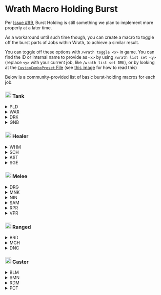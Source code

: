 # Wrath Macro Holding Burst

Per [Issue #99](https://github.com/PunishXIV/WrathCombo/issues/99), Burst Holding is still something we plan to implement more properly at a later time.

As a workaround until such time though, you can create a macro to toggle off the burst parts of Jobs within Wrath, to achieve a similar result.

You can toggle off these options with `/wrath toggle <x>` in game.
You can find the ID or internal name to provide as `<x>` by using `/wrath list set <y>` (replace `<y>` with your current job, like `/wrath list set DRK`), or by looking at the [`CustomComboPreset` File](https://github.com/PunishXIV/WrathCombo/blob/main/WrathCombo/Combos/CustomComboPreset.cs) (see [this image](https://i.imgur.com/LsJ06DW.png) for how to read this)

Below is a community-provided list of basic burst-holding macros for each job.

### <img src="https://ffxiv.gamerescape.com/w/images/6/6b/Tank_Icon_1.png" width="20px" height="20px" /> Tank
<details>
<summary>PLD</summary>

```
/wrath toggle 11003
/wrath toggle 11016
/wrath toggle 11010
/wrath toggle 11019
```

</details>
<details>
<summary>WAR</summary>

```
/wrath toggle 18003
/wrath toggle 18019
/wrath toggle 18007
/wrath toggle 18018
```

</details>
<details>
<summary>DRK</summary>

```
/wrath toggle 5015
/wrath toggle 5054
/wrath toggle 5016
/wrath toggle 5055
/wrath toggle 5018
/wrath toggle 5057
```

</details>
<details>
<summary>GNB</summary>

```
/wrath toggle 7008
/wrath toggle 7201
/wrath toggle 7011
/wrath toggle 7204
```

</details>

### <img src="https://ffxiv.gamerescape.com/w/images/d/d6/Healer_Icon_1.png" width="20px" height="20px" /> Healer

<details>
<summary>WHM</summary>

```
/wrath toggle 19008
/wrath toggle 19195
```

</details>
<details>
<summary>SCH</summary>

```
/wrath toggle 16003
/wrath toggle 16054
```

</details>
<details>
<summary>AST</summary>

```
/wrath toggle 1043
/wrath toggle 1016
```

</details>
<details>
<summary>SGE</summary>

```
/wrath toggle 14051
/wrath toggle 14010
/wrath toggle 14008
/wrath toggle 14005
```

</details>

### <img src="https://ffxiv.gamerescape.com/w/images/2/29/Melee_DPS_Icon_1.png" width="20px" height="20px" /> Melee
<details>
<summary>DRG</summary>

```
/wrath toggle 6103
/wrath toggle 6104
/wrath toggle 6203
/wrath toggle 6204
/wrath toggle 6107
/wrath toggle 6207
/wrath toggle 6106
/wrath toggle 6206
```

</details>
<details>
<summary>MNK</summary>

```
/wrath toggle 9009
/wrath toggle 9030
/wrath toggle 9032
/wrath toggle 9011
```

</details>
<details>
<summary>NIN</summary>

```
/wrath toggle 10018
/wrath toggle 10019
/wrath toggle 10042
/wrath toggle 10017
/wrath toggle 10036
/wrath toggle 10023
/wrath toggle 10046
/wrath toggle 10024
/wrath toggle 10047
/wrath toggle 10025
/wrath toggle 10048
```

</details>
<details>
<summary>SAM</summary>

```
/wrath toggle 15012
/wrath toggle 15108
/wrath toggle 15018
/wrath toggle 15114
```

</details>
<details>
<summary>RPR</summary>

```
/wrath toggle 12009
/wrath toggle 12108
/wrath toggle 12006
/wrath toggle 12105
```

</details>
<details>
<summary>VPR</summary>

```
/wrath toggle 30005
/wrath toggle 30011
/wrath toggle 30104
/wrath toggle 30110
/wrath toggle 30112
```

</details>

### <img src="https://ffxiv.gamerescape.com/w/images/3/3d/Physical_Ranged_DPS_Icon_1.png" width="20px" height="20px" /> Ranged
<details>
<summary>BRD</summary>

```
/wrath toggle 3049
/wrath toggle 3050
/wrath toggle 3051
/wrath toggle 3052
/wrath toggle 3053
/wrath toggle 3054
/wrath toggle 3055
/wrath toggle 3056
```

</details>
<details>
<summary>MCH</summary>

```
/wrath toggle 8110
/wrath toggle 8108
/wrath toggle 8107
/wrath toggle 8103
/wrath toggle 8102
/wrath toggle 8112
```

</details>
<details>
<summary>DNC</summary>

```
/wrath toggle 4015
/wrath toggle 4018
/wrath toggle 4028
/wrath toggle 4021
/wrath toggle 4022
/wrath toggle 4046
/wrath toggle 4047
/wrath toggle 4055
/wrath toggle 4048
/wrath toggle 4049
/wrath toggle 4052
```

</details>

### <img src="https://ffxiv.gamerescape.com/w/images/6/65/Magic_Ranged_DPS_Icon_1.png" width="20px" height="20px" /> Caster
<details>
<summary>BLM</summary>

```
/wrath toggle 2103
/wrath toggle 2202
/wrath toggle 2102
/wrath toggle 2201
```

</details>
<details>
<summary>SMN</summary>

```
/wrath toggle 17053
/wrath toggle 17017
/wrath toggle 17020
/wrath toggle 17061
```

</details>
<details>
<summary>RDM</summary>

```
/wrath toggle 13010
/wrath toggle 13207
/wrath toggle 13011
/wrath toggle 13208
```

</details>
<details>
<summary>PCT</summary>

```
/wrath toggle 20021
/wrath toggle 20054
/wrath toggle 20027
/wrath toggle 20060
```

</details>
